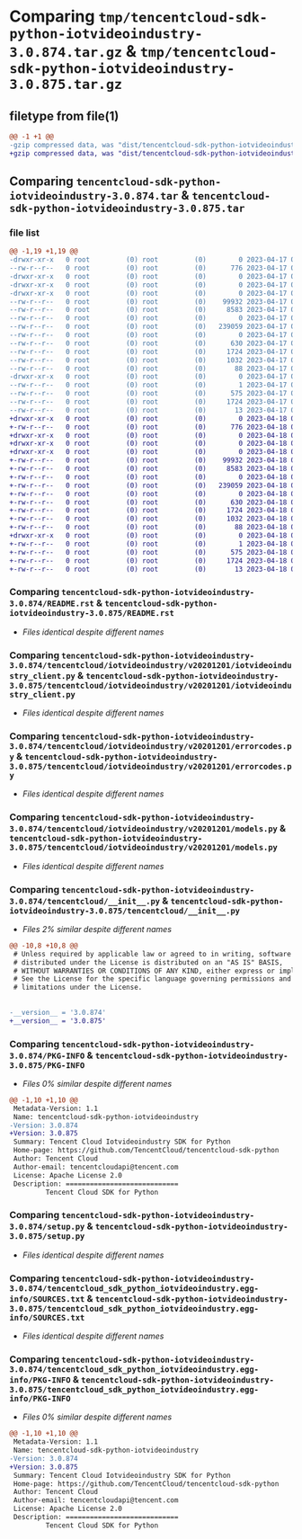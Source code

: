 # Comparing `tmp/tencentcloud-sdk-python-iotvideoindustry-3.0.874.tar.gz` & `tmp/tencentcloud-sdk-python-iotvideoindustry-3.0.875.tar.gz`

## filetype from file(1)

```diff
@@ -1 +1 @@
-gzip compressed data, was "dist/tencentcloud-sdk-python-iotvideoindustry-3.0.874.tar", last modified: Mon Apr 17 00:33:00 2023, max compression
+gzip compressed data, was "dist/tencentcloud-sdk-python-iotvideoindustry-3.0.875.tar", last modified: Tue Apr 18 00:44:36 2023, max compression
```

## Comparing `tencentcloud-sdk-python-iotvideoindustry-3.0.874.tar` & `tencentcloud-sdk-python-iotvideoindustry-3.0.875.tar`

### file list

```diff
@@ -1,19 +1,19 @@
-drwxr-xr-x   0 root         (0) root         (0)        0 2023-04-17 00:33:00.000000 tencentcloud-sdk-python-iotvideoindustry-3.0.874/
--rw-r--r--   0 root         (0) root         (0)      776 2023-04-17 00:33:00.000000 tencentcloud-sdk-python-iotvideoindustry-3.0.874/README.rst
-drwxr-xr-x   0 root         (0) root         (0)        0 2023-04-17 00:33:00.000000 tencentcloud-sdk-python-iotvideoindustry-3.0.874/tencentcloud/
-drwxr-xr-x   0 root         (0) root         (0)        0 2023-04-17 00:33:00.000000 tencentcloud-sdk-python-iotvideoindustry-3.0.874/tencentcloud/iotvideoindustry/
-drwxr-xr-x   0 root         (0) root         (0)        0 2023-04-17 00:33:00.000000 tencentcloud-sdk-python-iotvideoindustry-3.0.874/tencentcloud/iotvideoindustry/v20201201/
--rw-r--r--   0 root         (0) root         (0)    99932 2023-04-17 00:33:00.000000 tencentcloud-sdk-python-iotvideoindustry-3.0.874/tencentcloud/iotvideoindustry/v20201201/iotvideoindustry_client.py
--rw-r--r--   0 root         (0) root         (0)     8583 2023-04-17 00:33:00.000000 tencentcloud-sdk-python-iotvideoindustry-3.0.874/tencentcloud/iotvideoindustry/v20201201/errorcodes.py
--rw-r--r--   0 root         (0) root         (0)        0 2023-04-17 00:33:00.000000 tencentcloud-sdk-python-iotvideoindustry-3.0.874/tencentcloud/iotvideoindustry/v20201201/__init__.py
--rw-r--r--   0 root         (0) root         (0)   239059 2023-04-17 00:33:00.000000 tencentcloud-sdk-python-iotvideoindustry-3.0.874/tencentcloud/iotvideoindustry/v20201201/models.py
--rw-r--r--   0 root         (0) root         (0)        0 2023-04-17 00:33:00.000000 tencentcloud-sdk-python-iotvideoindustry-3.0.874/tencentcloud/iotvideoindustry/__init__.py
--rw-r--r--   0 root         (0) root         (0)      630 2023-04-17 00:33:00.000000 tencentcloud-sdk-python-iotvideoindustry-3.0.874/tencentcloud/__init__.py
--rw-r--r--   0 root         (0) root         (0)     1724 2023-04-17 00:33:00.000000 tencentcloud-sdk-python-iotvideoindustry-3.0.874/PKG-INFO
--rw-r--r--   0 root         (0) root         (0)     1032 2023-04-17 00:33:00.000000 tencentcloud-sdk-python-iotvideoindustry-3.0.874/setup.py
--rw-r--r--   0 root         (0) root         (0)       88 2023-04-17 00:33:00.000000 tencentcloud-sdk-python-iotvideoindustry-3.0.874/setup.cfg
-drwxr-xr-x   0 root         (0) root         (0)        0 2023-04-17 00:33:00.000000 tencentcloud-sdk-python-iotvideoindustry-3.0.874/tencentcloud_sdk_python_iotvideoindustry.egg-info/
--rw-r--r--   0 root         (0) root         (0)        1 2023-04-17 00:33:00.000000 tencentcloud-sdk-python-iotvideoindustry-3.0.874/tencentcloud_sdk_python_iotvideoindustry.egg-info/dependency_links.txt
--rw-r--r--   0 root         (0) root         (0)      575 2023-04-17 00:33:00.000000 tencentcloud-sdk-python-iotvideoindustry-3.0.874/tencentcloud_sdk_python_iotvideoindustry.egg-info/SOURCES.txt
--rw-r--r--   0 root         (0) root         (0)     1724 2023-04-17 00:33:00.000000 tencentcloud-sdk-python-iotvideoindustry-3.0.874/tencentcloud_sdk_python_iotvideoindustry.egg-info/PKG-INFO
--rw-r--r--   0 root         (0) root         (0)       13 2023-04-17 00:33:00.000000 tencentcloud-sdk-python-iotvideoindustry-3.0.874/tencentcloud_sdk_python_iotvideoindustry.egg-info/top_level.txt
+drwxr-xr-x   0 root         (0) root         (0)        0 2023-04-18 00:44:36.000000 tencentcloud-sdk-python-iotvideoindustry-3.0.875/
+-rw-r--r--   0 root         (0) root         (0)      776 2023-04-18 00:44:35.000000 tencentcloud-sdk-python-iotvideoindustry-3.0.875/README.rst
+drwxr-xr-x   0 root         (0) root         (0)        0 2023-04-18 00:44:36.000000 tencentcloud-sdk-python-iotvideoindustry-3.0.875/tencentcloud/
+drwxr-xr-x   0 root         (0) root         (0)        0 2023-04-18 00:44:36.000000 tencentcloud-sdk-python-iotvideoindustry-3.0.875/tencentcloud/iotvideoindustry/
+drwxr-xr-x   0 root         (0) root         (0)        0 2023-04-18 00:44:36.000000 tencentcloud-sdk-python-iotvideoindustry-3.0.875/tencentcloud/iotvideoindustry/v20201201/
+-rw-r--r--   0 root         (0) root         (0)    99932 2023-04-18 00:44:35.000000 tencentcloud-sdk-python-iotvideoindustry-3.0.875/tencentcloud/iotvideoindustry/v20201201/iotvideoindustry_client.py
+-rw-r--r--   0 root         (0) root         (0)     8583 2023-04-18 00:44:35.000000 tencentcloud-sdk-python-iotvideoindustry-3.0.875/tencentcloud/iotvideoindustry/v20201201/errorcodes.py
+-rw-r--r--   0 root         (0) root         (0)        0 2023-04-18 00:44:35.000000 tencentcloud-sdk-python-iotvideoindustry-3.0.875/tencentcloud/iotvideoindustry/v20201201/__init__.py
+-rw-r--r--   0 root         (0) root         (0)   239059 2023-04-18 00:44:35.000000 tencentcloud-sdk-python-iotvideoindustry-3.0.875/tencentcloud/iotvideoindustry/v20201201/models.py
+-rw-r--r--   0 root         (0) root         (0)        0 2023-04-18 00:44:35.000000 tencentcloud-sdk-python-iotvideoindustry-3.0.875/tencentcloud/iotvideoindustry/__init__.py
+-rw-r--r--   0 root         (0) root         (0)      630 2023-04-18 00:44:35.000000 tencentcloud-sdk-python-iotvideoindustry-3.0.875/tencentcloud/__init__.py
+-rw-r--r--   0 root         (0) root         (0)     1724 2023-04-18 00:44:36.000000 tencentcloud-sdk-python-iotvideoindustry-3.0.875/PKG-INFO
+-rw-r--r--   0 root         (0) root         (0)     1032 2023-04-18 00:44:35.000000 tencentcloud-sdk-python-iotvideoindustry-3.0.875/setup.py
+-rw-r--r--   0 root         (0) root         (0)       88 2023-04-18 00:44:36.000000 tencentcloud-sdk-python-iotvideoindustry-3.0.875/setup.cfg
+drwxr-xr-x   0 root         (0) root         (0)        0 2023-04-18 00:44:36.000000 tencentcloud-sdk-python-iotvideoindustry-3.0.875/tencentcloud_sdk_python_iotvideoindustry.egg-info/
+-rw-r--r--   0 root         (0) root         (0)        1 2023-04-18 00:44:36.000000 tencentcloud-sdk-python-iotvideoindustry-3.0.875/tencentcloud_sdk_python_iotvideoindustry.egg-info/dependency_links.txt
+-rw-r--r--   0 root         (0) root         (0)      575 2023-04-18 00:44:36.000000 tencentcloud-sdk-python-iotvideoindustry-3.0.875/tencentcloud_sdk_python_iotvideoindustry.egg-info/SOURCES.txt
+-rw-r--r--   0 root         (0) root         (0)     1724 2023-04-18 00:44:36.000000 tencentcloud-sdk-python-iotvideoindustry-3.0.875/tencentcloud_sdk_python_iotvideoindustry.egg-info/PKG-INFO
+-rw-r--r--   0 root         (0) root         (0)       13 2023-04-18 00:44:36.000000 tencentcloud-sdk-python-iotvideoindustry-3.0.875/tencentcloud_sdk_python_iotvideoindustry.egg-info/top_level.txt
```

### Comparing `tencentcloud-sdk-python-iotvideoindustry-3.0.874/README.rst` & `tencentcloud-sdk-python-iotvideoindustry-3.0.875/README.rst`

 * *Files identical despite different names*

### Comparing `tencentcloud-sdk-python-iotvideoindustry-3.0.874/tencentcloud/iotvideoindustry/v20201201/iotvideoindustry_client.py` & `tencentcloud-sdk-python-iotvideoindustry-3.0.875/tencentcloud/iotvideoindustry/v20201201/iotvideoindustry_client.py`

 * *Files identical despite different names*

### Comparing `tencentcloud-sdk-python-iotvideoindustry-3.0.874/tencentcloud/iotvideoindustry/v20201201/errorcodes.py` & `tencentcloud-sdk-python-iotvideoindustry-3.0.875/tencentcloud/iotvideoindustry/v20201201/errorcodes.py`

 * *Files identical despite different names*

### Comparing `tencentcloud-sdk-python-iotvideoindustry-3.0.874/tencentcloud/iotvideoindustry/v20201201/models.py` & `tencentcloud-sdk-python-iotvideoindustry-3.0.875/tencentcloud/iotvideoindustry/v20201201/models.py`

 * *Files identical despite different names*

### Comparing `tencentcloud-sdk-python-iotvideoindustry-3.0.874/tencentcloud/__init__.py` & `tencentcloud-sdk-python-iotvideoindustry-3.0.875/tencentcloud/__init__.py`

 * *Files 2% similar despite different names*

```diff
@@ -10,8 +10,8 @@
 # Unless required by applicable law or agreed to in writing, software
 # distributed under the License is distributed on an "AS IS" BASIS,
 # WITHOUT WARRANTIES OR CONDITIONS OF ANY KIND, either express or implied.
 # See the License for the specific language governing permissions and
 # limitations under the License.
 
 
-__version__ = '3.0.874'
+__version__ = '3.0.875'
```

### Comparing `tencentcloud-sdk-python-iotvideoindustry-3.0.874/PKG-INFO` & `tencentcloud-sdk-python-iotvideoindustry-3.0.875/PKG-INFO`

 * *Files 0% similar despite different names*

```diff
@@ -1,10 +1,10 @@
 Metadata-Version: 1.1
 Name: tencentcloud-sdk-python-iotvideoindustry
-Version: 3.0.874
+Version: 3.0.875
 Summary: Tencent Cloud Iotvideoindustry SDK for Python
 Home-page: https://github.com/TencentCloud/tencentcloud-sdk-python
 Author: Tencent Cloud
 Author-email: tencentcloudapi@tencent.com
 License: Apache License 2.0
 Description: ============================
         Tencent Cloud SDK for Python
```

### Comparing `tencentcloud-sdk-python-iotvideoindustry-3.0.874/setup.py` & `tencentcloud-sdk-python-iotvideoindustry-3.0.875/setup.py`

 * *Files identical despite different names*

### Comparing `tencentcloud-sdk-python-iotvideoindustry-3.0.874/tencentcloud_sdk_python_iotvideoindustry.egg-info/SOURCES.txt` & `tencentcloud-sdk-python-iotvideoindustry-3.0.875/tencentcloud_sdk_python_iotvideoindustry.egg-info/SOURCES.txt`

 * *Files identical despite different names*

### Comparing `tencentcloud-sdk-python-iotvideoindustry-3.0.874/tencentcloud_sdk_python_iotvideoindustry.egg-info/PKG-INFO` & `tencentcloud-sdk-python-iotvideoindustry-3.0.875/tencentcloud_sdk_python_iotvideoindustry.egg-info/PKG-INFO`

 * *Files 0% similar despite different names*

```diff
@@ -1,10 +1,10 @@
 Metadata-Version: 1.1
 Name: tencentcloud-sdk-python-iotvideoindustry
-Version: 3.0.874
+Version: 3.0.875
 Summary: Tencent Cloud Iotvideoindustry SDK for Python
 Home-page: https://github.com/TencentCloud/tencentcloud-sdk-python
 Author: Tencent Cloud
 Author-email: tencentcloudapi@tencent.com
 License: Apache License 2.0
 Description: ============================
         Tencent Cloud SDK for Python
```

